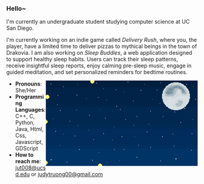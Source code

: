 ### Hello~

I'm currently an undergraduate student studying computer science at UC San Diego. 

I'm currently working on an indie game called *Delivery Rush*, where you, the player, have a limited time to deliver pizzas to mythical beings in the town of Drakovia. I am also working on *Sleep Buddies*, a web application designed to support healthy sleep habits. Users can track their sleep patterns, receive insightful sleep reports, enjoy calming pre-sleep music, engage in guided meditation, and set personalized reminders for bedtime routines.

<!-- GIF aligned to the right of the bullet points only -->
<img align="right" alt="GIF" src="./fireflies.gif" width="400" />

- **Pronouns**: She/Her
- **Programming Languages**: C++, C, Python, Java, Html, Css, Javascript, GDScript
- **How to reach me**: jut008@ucsd.edu or judytruong00@gmail.com

<!--
**jut008/jut008** is a ✨ _special_ ✨ repository because its `README.md` (this file) appears on your GitHub profile.

Here are some ideas to get you started:

- 🔭 I’m currently working on ...
- 🌱 I’m currently learning ...
- 👯 I’m looking to collaborate on ...
- 🤔 I’m looking for help with ...
- 💬 Ask me about ...
- 📫 How to reach me: ...
- 😄 Pronouns: ...
- ⚡ Fun fact: ...
-->
